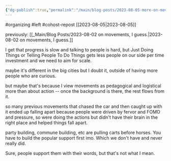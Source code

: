 ```yaml
---
{"dg-publish":true,"permalink":"/main/blog-posts/2023-08-05-more-on-movements-and-progress/","noteIcon":"","created":"2023-08-09T14:47:26.435-04:00","updated":"2023-10-06T22:49:38.673-04:00"}
---
```



#organizing #left #cohost-repost
[[2023-08-05\|2023-08-05]]

previously: [[_Main/Blog Posts/2023-08-02 on movements, I guess.\|2023-08-02 on movements, I guess.]]

I get that progress is slow and talking to people is hard, but Just Doing Things or Telling People To Do Things gets less people on our side per time investment and we need to aim for scale.

maybe it's different in the big cities but I doubt it, outside of having more people who are curious.

but maybe that's because I view movements as pedagogical and logistical more than about action -- once the background is there, the rest flows from it.

so many previous movements that chased the car and then caught up with it ended up falling apart because people were driven by fervor and FOMO and pressure, so were doing the actions but didn't have their brain in the right place and helped things fall apart.

party building, commune building, etc are pulling carts before horses. You have to build the popular support first imo. Which we don't have and never really did.

Sure, people support them with their words, but that's not what I mean.